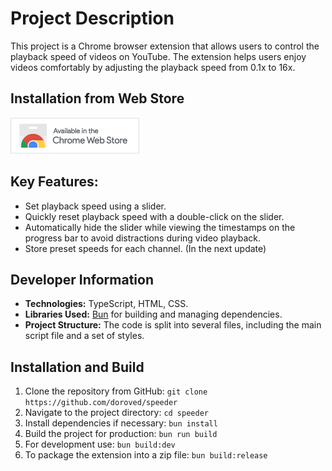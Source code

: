 # Project Description

This project is a Chrome browser extension that allows users to control the playback speed of videos on YouTube. The extension helps users enjoy videos comfortably by adjusting the playback speed from 0.1x to 16x.

## Installation from Web Store
[![Install from Chrome Web Store](available_chrome.png)](https://chrome.google.com/webstore/detail/hkhfaempiaejenaddpbeckghomphjjcp)

## Key Features:
- Set playback speed using a slider.
- Quickly reset playback speed with a double-click on the slider.
- Automatically hide the slider while viewing the timestamps on the progress bar to avoid distractions during video playback.
- Store preset speeds for each channel. (In the next update)

## Developer Information
- **Technologies:** TypeScript, HTML, CSS.
- **Libraries Used:** [Bun](https://bun.sh/) for building and managing dependencies.
- **Project Structure:** The code is split into several files, including the main script file and a set of styles.

## Installation and Build
1. Clone the repository from GitHub:
   `git clone https://github.com/doroved/speeder`
2. Navigate to the project directory:
   `cd speeder`
3. Install dependencies if necessary:
   `bun install`
4. Build the project for production:
   `bun run build`
5. For development use:
   `bun build:dev`
6. To package the extension into a zip file:
   `bun build:release`

